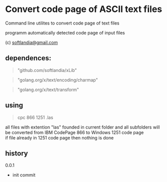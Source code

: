 Convert code page of ASCII text files
=====================================

Command line utilites to convert code page of text files

programm automatically detected code page of input files

(c) softlandia@gmail.com

dependences: 
------------
>"github.com/softlandia/xLib"

>"golang.org/x/text/encoding/charmap"

>"golang.org/x/text/transform"

using
-----
>cpc 866 1251 .las

all files with extention "las" founded in current folder and all subfolders will be converted from IBM CodePage 866 to Windows 1251 code page  
if file already in 1251 code page then nothing is done 
 

history
-------
0.0.1  
* init commit
